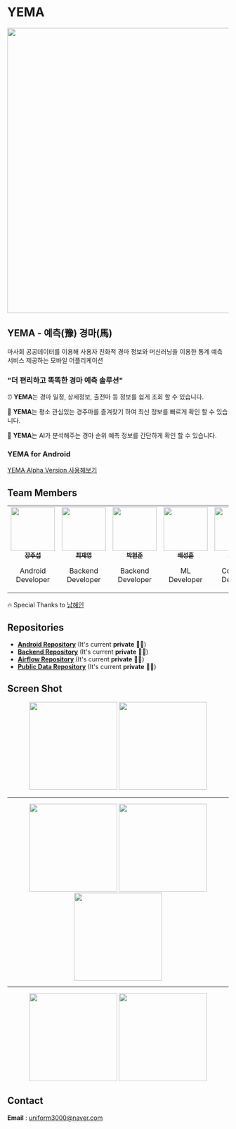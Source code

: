 # YEMA

<p align="center"> 
	<img src="https://user-images.githubusercontent.com/22047374/144395867-cc0be8a4-08f6-46d1-9ab3-28113641604b.png" width="650"/> 
</p>


## YEMA - 예측(豫) 경마(馬) 

마사회 공공데이터를 이용해 사용자 친화적 경마 정보와 머신러닝을 이용한 통계 예측 서비스 제공하는 모바일 어플리케이션

### "더 편리하고 똑똑한 경마 예측 솔루션"

:alarm_clock: **YEMA**는 경마 일정, 상세정보, 출전마 등 정보를 쉽게 조회 할 수 있습니다.

:horse: **YEMA**는 평소 관심있는 경주마를 즐겨찾기 하여 최신 정보를 빠르게 확인 할 수 있습니다.

:robot: **YEMA**는 AI가 분석해주는 경마 순위 예측 정보를 간단하게 확인 할 수 있습니다.

### YEMA for Android

[YEMA Alpha Version 사용해보기](./apk/alpha/yema_alpha.apk) 

## Team Members

<table>
  <tr>
    <td align="center">
      <a href="https://github.com/wntjq68">
        <img src="https://avatars.githubusercontent.com/u/22047374?v=4" width="100px;" alt=""/>
        <br />
        <sub><b>장주섭</b></sub>
      </a>
      <p>
        Android Developer
      </p>
    </td>
    <td align="center">
      <a href="https://github.com/chlwodud77">
        <img src="https://avatars.githubusercontent.com/u/22047622?v=4" width="100px;" alt=""/>
        <br />
        <sub><b>최재영</b></sub>
      </a>
      <p>
        Backend Developer
      </p>
    </td>
    <td align="center">
      <a href="https://github.com/Darkeroe">
        <img src="https://avatars.githubusercontent.com/u/22341312?v=4" width="100px;" alt=""/>
        <br />
        <sub><b>박현준</b></sub>
      </a>
      <p>
        Backend Developer
      </p>
    </td>
    <td align="center">
      <a href="https://github.com/baesh3744">
        <img src="https://avatars.githubusercontent.com/u/22341362?v=4" width="100px;" alt=""/>
        <br />
        <sub><b>배성훈</b></sub>
      </a>
      <p>
        ML Developer
      </p>
    </td>
    <td align="center">
      <a href="https://github.com/shinee2jh">
        <img src="https://avatars.githubusercontent.com/u/33916333?v=4" width="100px;" alt=""/>
        <br />
        <sub><b>김안지</b></sub>
      </a>
      <p>
        Contents Designer
      </p>
    </td>
  </tr>
</table>

:fire: Special Thanks to [남혜인](https://github.com/namhyein)

## Repositories

- [**Android Repository**](https://github.com/Team-MaIT/yema-android) (It's current **private** :ng_man:) 
- [**Backend Repository**](https://github.com/Team-MaIT/yema-backend) (It's current **private** :ng_man:)
- [**Airflow Repository**](https://github.com/Team-MaIT/yema-airflow) (It's current **private** :ng_man:)
- [**Public Data Repository**](https://github.com/Team-MaIT/yema-public-data) (It's current **private** :ng_man:)



## Screen Shot

<p align="center"> 
  <img width="200" src="https://user-images.githubusercontent.com/22047374/144442106-a9894612-f295-4294-8207-c70f16cfdc0c.png">
  <img width="200" src="https://user-images.githubusercontent.com/22047374/144442240-5d2278e3-6561-423e-bed6-a212bf69af73.png">
</p> 


---

<p align="center"> 
  <img width="200" src="https://user-images.githubusercontent.com/22047374/144442813-525be62d-8b93-40d4-98a6-55aa37afce3c.png">
  <img width="200" src="https://user-images.githubusercontent.com/22047374/144442826-997554b8-6cb7-4fbc-85b9-d2b32d13f118.png">
  <img width="200" src="https://user-images.githubusercontent.com/22047374/144442845-94f536ce-681b-4b22-8c19-68056a3d999a.png">
</p> 

---

<p align="center"> 
  <img width="200" src="https://user-images.githubusercontent.com/22047374/144443245-864e0aaf-5ee7-4e48-aef6-1c10684125e4.png">
  <img width="200" src="https://user-images.githubusercontent.com/22047374/144443141-d4966c54-4526-41ed-a758-d268813567df.png">
</p>

## Contact

**Email** : uniform3000@naver.com